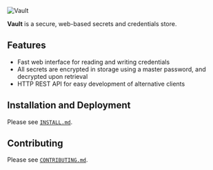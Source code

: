 ![Vault](https://static.kevinlin.info/blog/vault/banner.png)

**Vault** is a secure, web-based secrets and credentials store.

## Features

* Fast web interface for reading and writing credentials
* All secrets are encrypted in storage using a master password, and decrypted upon retrieval
* HTTP REST API for easy development of alternative clients

## Installation and Deployment

Please see [`INSTALL.md`](./INSTALL.md).

## Contributing

Please see [`CONTRIBUTING.md`](./CONTRIBUTING.md).
